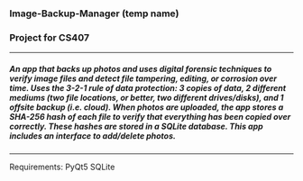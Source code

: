 ### Image-Backup-Manager (temp name)
### Project for CS407
---
##### An app that backs up photos and uses digital forensic techniques to verify image files and detect file tampering, editing, or corrosion over time. Uses the 3-2-1 rule of data protection: 3 copies of data, 2 different mediums (two file locations, or better, two different drives/disks), and 1 offsite backup (i.e. cloud). When photos are uploaded, the app stores a SHA-256 hash of each file to verify that everything has been copied over correctly. These hashes are stored in a SQLite database. This app includes an interface to add/delete photos. 
---
Requirements: 
PyQt5
SQLite
